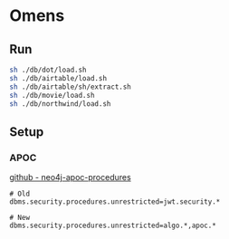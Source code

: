 Omens
=====

Run
---
```sh
sh ./db/dot/load.sh
sh ./db/airtable/load.sh
sh ./db/airtable/sh/extract.sh
sh ./db/movie/load.sh
sh ./db/northwind/load.sh
```

Setup
-----

### APOC
[github - neo4j-apoc-procedures](https://github.com/neo4j-contrib/neo4j-apoc-procedures/releases/4.1.0.0)

```
# Old
dbms.security.procedures.unrestricted=jwt.security.*

# New
dbms.security.procedures.unrestricted=algo.*,apoc.*
```